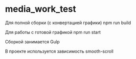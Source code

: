 # media_work_test

Для полной сборки (с конвертацией графики) npm run build

Для работы с готовой графикой npm run start

Сборкой занимается Gulp

В проекте используется зависимость smooth-scroll
